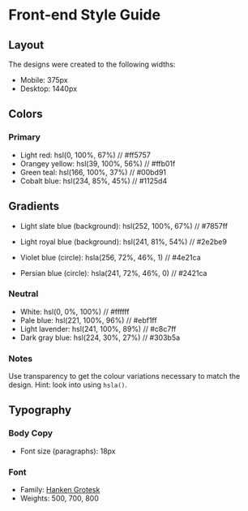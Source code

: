 # Front-end Style Guide

## Layout

The designs were created to the following widths:

- Mobile: 375px
- Desktop: 1440px

## Colors

### Primary

- Light red: hsl(0, 100%, 67%) // #ff5757
- Orangey yellow: hsl(39, 100%, 56%) //	#ffb01f
- Green teal: hsl(166, 100%, 37%) // #00bd91
- Cobalt blue: hsl(234, 85%, 45%) // #1125d4

## Gradients

- Light slate blue (background): hsl(252, 100%, 67%) // #7857ff
- Light royal blue (background): hsl(241, 81%, 54%) // #2e2be9

- Violet blue (circle): hsla(256, 72%, 46%, 1) // #4e21ca
- Persian blue (circle): hsla(241, 72%, 46%, 0) // #2421ca



### Neutral

- White: hsl(0, 0%, 100%) // #ffffff
- Pale blue: hsl(221, 100%, 96%) // #ebf1ff
- Light lavender: hsl(241, 100%, 89%) // #c8c7ff
- Dark gray blue: hsl(224, 30%, 27%) // #303b5a

### Notes

Use transparency to get the colour variations necessary to match the design. Hint: look into using `hsla()`.

## Typography

### Body Copy

- Font size (paragraphs): 18px

### Font

- Family: [Hanken Grotesk](https://fonts.google.com/specimen/Hanken+Grotesk)
- Weights: 500, 700, 800
